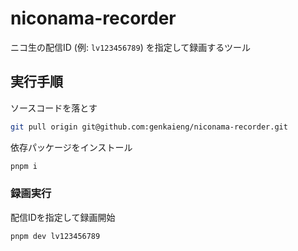 # niconama-recorder
ニコ生の配信ID (例: `lv123456789`) を指定して録画するツール

## 実行手順

ソースコードを落とす

```sh
git pull origin git@github.com:genkaieng/niconama-recorder.git
```

依存パッケージをインストール
```sh
pnpm i
```

### 録画実行
配信IDを指定して録画開始
```sh
pnpm dev lv123456789
```
